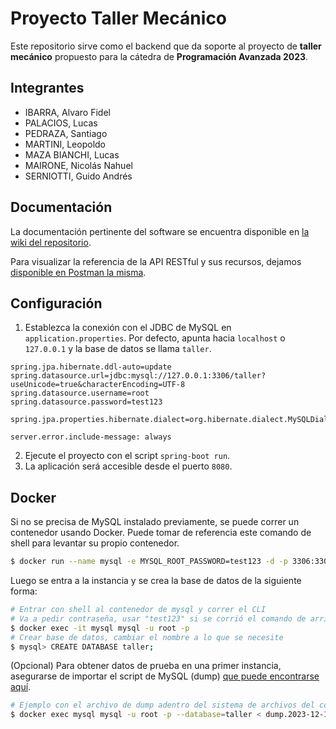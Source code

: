 # Proyecto Taller Mecánico

Este repositorio sirve como el backend que da soporte al proyecto de **taller mecánico** propuesto para la cátedra de **Programación Avanzada 2023**.

## Integrantes
- IBARRA, Alvaro Fidel
- PALACIOS, Lucas
- PEDRAZA, Santiago
- MARTINI, Leopoldo
- MAZA BIANCHI, Lucas
- MAIRONE, Nicolás Nahuel
- SERNIOTTI, Guido Andrés

## Documentación
La documentación pertinente del software se encuentra disponible en [la wiki del repositorio](https://github.com/Programacion-Avanzada-2023/taller-mecanico/wiki).

Para visualizar la referencia de la API RESTful y sus recursos, dejamos [disponible en Postman la misma](https://documenter.getpostman.com/view/21463857/2s9YJgUM76).

## Configuración
1. Establezca la conexión con el JDBC de MySQL en `application.properties`. Por defecto, apunta hacia `localhost` o `127.0.0.1` y la base de datos se llama `taller`.

```
spring.jpa.hibernate.ddl-auto=update
spring.datasource.url=jdbc:mysql://127.0.0.1:3306/taller?useUnicode=true&characterEncoding=UTF-8
spring.datasource.username=root
spring.datasource.password=test123

spring.jpa.properties.hibernate.dialect=org.hibernate.dialect.MySQLDialect

server.error.include-message: always
```

2. Ejecute el proyecto con el script `spring-boot run`.
3. La aplicación será accesible desde el puerto `8080`.

## Docker
Si no se precisa de MySQL instalado previamente, se puede correr un contenedor usando Docker. Puede tomar de referencia este comando de shell para levantar su propio contenedor.
```bash
$ docker run --name mysql -e MYSQL_ROOT_PASSWORD=test123 -d -p 3306:3306 mysql:latest
```

Luego se entra a la instancia y se crea la base de datos de la siguiente forma:
```bash
# Entrar con shell al contenedor de mysql y correr el CLI
# Va a pedir contraseña, usar "test123" si se corrió el comando de arriba como estaba
$ docker exec -it mysql mysql -u root -p
# Crear base de datos, cambiar el nombre a lo que se necesite
$ mysql> CREATE DATABASE taller;
```

(Opcional) Para obtener datos de prueba en una primer instancia, asegurarse de importar el script de MySQL (dump) [que puede encontrarse aquí](https://gist.github.com/punteroo/6185924734a9cce5b1f8688ddc2ce78b).
```bash
# Ejemplo con el archivo de dump adentro del sistema de archivos del contenedor de MySQL.
$ docker exec mysql mysql -u root -p --database=taller < dump.2023-12-17.sql
```
